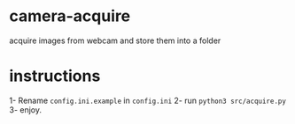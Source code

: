 # camera-acquire
acquire images from webcam and store them into a folder

# instructions
1- Rename ```config.ini.example``` in  ```config.ini```
2- run ```python3 src/acquire.py```
3- enjoy.
